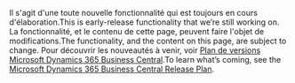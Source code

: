 <span data-ttu-id="f5c71-101">Il s'agit d'une toute nouvelle fonctionnalité qui est toujours en cours d'élaboration.</span><span class="sxs-lookup"><span data-stu-id="f5c71-101">This is early-release functionality that we’re still working on.</span></span> <span data-ttu-id="f5c71-102">La fonctionnalité, et le contenu de cette page, peuvent faire l'objet de modifications.</span><span class="sxs-lookup"><span data-stu-id="f5c71-102">The functionality, and the content on this page, are subject to change.</span></span> <span data-ttu-id="f5c71-103">Pour découvrir les nouveautés à venir, voir [Plan de versions Microsoft Dynamics 365 Business Central](https://go.microsoft.com/fwlink/?linkid=2047422).</span><span class="sxs-lookup"><span data-stu-id="f5c71-103">To learn what’s coming, see the [Microsoft Dynamics 365 Business Central Release Plan](https://go.microsoft.com/fwlink/?linkid=2047422).</span></span>
